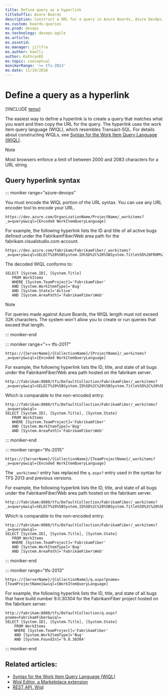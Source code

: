 ```yaml
---
title: Define query as a hyperlink
titleSuffix: Azure Boards
description: Construct a URL for a query in Azure Boards, Azure DevOps, & Team Foundation Server
ms.custom: boards-queries
ms.prod: devops
ms.technology: devops-agile
ms.article:   
ms.assetid:  
ms.manager: jillfra
ms.author: kaelli
author: KathrynEE
ms.topic: conceptual
monikerRange: '>= tfs-2013'
ms.date: 11/19/2018  
---
```


# Define a query as a hyperlink  

[!INCLUDE [temp](../_shared/version-vsts-tfs-all-versions.md)]

<a id="define-query-hyperlink" />  

The easiest way to define a hyperlink is to create a query that matches what you want and then copy the URL for the query. The hyperlink uses the work item query language (WIQL), which resembles Transact-SQL. For details about constructing WIQLs, see [Syntax for the Work Item Query Language (WIQL)](wiql-syntax.md).


> [!NOTE]    
> Most browsers enforce a limit of between 2000 and 2083 characters for a URL string.    

## Query hyperlink syntax 

::: moniker range="azure-devops"  

You must encode the WIQL portion of the URL syntax. You can use any URL encoder tool to encode your URL. 

```  
https://dev.azure.com/OrganizationName/ProjectName/_workitems?_a=query&wiql={Encoded WorkItemQueryLanguage]
```
For example, the following hyperlink lists the ID and title of all active bugs defined under the FabrikamFiber/Web area path for the fabrikam.visualstudio.com account.

```  
https://dev.azure.com/fabrikam/FabrikamFiber/_workitems?_a=query&wiql=SELECT%20%5BSystem.ID%5D%2C%20%5BSystem.Title%5D%20FROM%20WorkItems%20WHERE%20%5BSystem.TeamProject%5D%3D'FabrikamFiber'%20AND%20%5BSystem.WorkItemType%5D%3D'Bug'%20AND%20%5BSystem.State%5D%3D'Active'%20AND%20%5BSystem.AreaPath%5D%3D'FabrikamFiber%5CWeb'
```

The decoded WIQL conforms to: 

```wiql
SELECT [System.ID], [System.Title]
   FROM WorkItems 
   WHERE [System.TeamProject]='FabrikamFiber' 
   AND [System.WorkItemType]='Bug'
   AND [System.State]='Active'
   AND [System.AreaPath]='FabrikamFiber\Web'
``` 

> [!NOTE]  
> For queries made against Azure Boards, the WIQL length must not exceed 32K characters. The system won't allow you to create or run queries that exceed that length.  

::: moniker-end  


::: moniker range=">= tfs-2017"  

```  
https://{ServerName}/{CollectionName}/{ProjectName}/_workitems?_a=query&wiql={Encoded WorkItemQueryLanguage]
```

For example, the following hyperlink lists the ID, title, and state of all bugs under the FabrikamFiber/Web area path hosted on the fabrikam server.

```
http://fabrikam:8080/tfs/DefaultCollection/FabrikamFiber/_workitems?_a=query&wiql=SELECT%20%5BSystem.ID%5D%2C%20%5BSystem.Title%5D%2C%20%5BSystem.State%5D%20FROM%20WorkItems%20WHERE%20%5BSystem.TeamProject%5D%3D'FabrikamFiber'%20AND%20%5BSystem.WorkItemType%5D%3D'Bug'%20AND%20%5BSystem.AreaPath%5D%3D'FabrikamFiber%5CWeb'%20%20
```

Which is comparable to the non-encoded entry:  

```
http://fabrikam:8080/tfs/DefaultCollection/FabrikamFiber/_workitems?_a=query&wiql=
SELECT [System.ID], [System.Title], [System.State] 
   FROM WorkItems 
   WHERE [System.TeamProject]='FabrikamFiber' 
   AND [System.WorkItemType]='Bug' 
   AND [System.AreaPath]='FabrikamFiber\Web'   
```

::: moniker-end   

::: moniker range="tfs-2015"  

```  
https://{ServerName}/{CollectionName}/{TeamProjectName}/_workitems?_a=query&wiql={Encoded WorkItemQueryLanguage]
```

The ```_workitems?``` entry has replaced the ```q.aspx?``` entry used in the syntax for TFS 2013 and previous versions.  

For example, the following hyperlink lists the ID, title, and state of all bugs under the FabrikamFiber/Web area path hosted on the fabrikam server.

```
http://fabrikam:8080/tfs/DefaultCollection/FabrikamFiber/_workitems?_a=query&wiql=SELECT%20%5BSystem.ID%5D%2C%20%5BSystem.Title%5D%2C%20%5BSystem.State%5D%20FROM%20WorkItems%20WHERE%20%5BSystem.TeamProject%5D%3D'FabrikamFiber'%20AND%20%5BSystem.WorkItemType%5D%3D'Bug'%20AND%20%5BSystem.AreaPath%5D%3D'FabrikamFiber%5CWeb'%20%20
```

Which is comparable to the non-encoded entry:  

```
http://fabrikam:8080/tfs/DefaultCollection/FabrikamFiber/_workitems?_a=query&wiql=
SELECT [System.ID], [System.Title], [System.State] 
   FROM WorkItems 
   WHERE [System.TeamProject]='FabrikamFiber' 
   AND [System.WorkItemType]='Bug' 
   AND [System.AreaPath]='FabrikamFiber\Web'   
```

::: moniker-end   

::: moniker range="tfs-2013"    

```  
https://{ServerName}/{CollectionName}/q.aspx?pname={TeamProjectName}&wiql={WorkItemQueryLanguage]
```
For example, the following hyperlink lists the ID, title, and state of all bugs that have build number 9.0.30304 for the FabrikamFiber project hosted on the fabrikam server. 

```
http://fabrikam:8080/tfs/DefaultCollection/q.aspx?pname=FabrikamFiber&wiql=
SELECT [System.ID], [System.Title], [System.State] 
	FROM WorkItems 
	WHERE [System.TeamProject]='FabrikamFiber' 
	AND [System.WorkItemType]='Bug' 
	AND [System.FoundIn]='9.0.30304' 
```

::: moniker-end   


## Related articles: 
- [Syntax for the Work Item Query Language (WIQL)](wiql-syntax.md)  
- [Wiql Editor, a Marketplace extension](https://marketplace.visualstudio.com/items?itemName=ottostreifel.wiql-editor)  
- [REST API, Wiql](/rest/api/azure/devops/wit/wiql)
 
